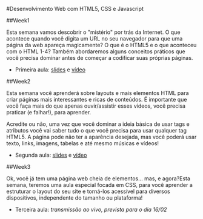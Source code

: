 #Desenvolvimento Web com HTML5, CSS e Javascript

##Week1 

Esta semana vamos descobrir o "mistério" por trás da Internet. O que acontece quando você digita um URL no seu navegador para que uma página da web apareça magicamente? O que é o HTML5 e o que aconteceu com o HTML 1-4? Também abordaremos alguns conceitos práticos que você precisa dominar antes de começar a codificar suas próprias páginas. 

- Primeira aula: [slides](https://goo.gl/PvNojF) e [vídeo](https://www.youtube.com/watch?v=owefhaTT0AQ)

##Week2 

Esta semana você aprenderá sobre layouts e mais elementos HTML para criar páginas mais interessantes e ricas de conteúdos. É importante que você faça mais do que apenas ouvir/assistir esses vídeos, você precisa praticar (e falhar!), para aprender. 

Acredite ou não, uma vez que você dominar a ideia básica de usar tags e atributos você vai saber tudo o que você precisa para usar qualquer tag HTML5. A página pode não ter a aparência desejada, mas você poderá usar texto, links, imagens, tabelas e até mesmo músicas e vídeos! 

- Segunda aula: [slides](https://goo.gl/JmjeKg) e [vídeo](https://www.youtube.com/watch?v=gFf9ChNyCJA)

##Week3

Ok, você já tem uma página web cheia de elementos... mas, e agora?Esta semana, teremos uma aula especial focada em CSS, para você aprender a estruturar o layout do seu site e torná-los acessível para diversos dispositivos, independente do tamanho ou plataforma! 

- Terceira aula: *transmissão ao vivo, prevista para o dia 16/02*
